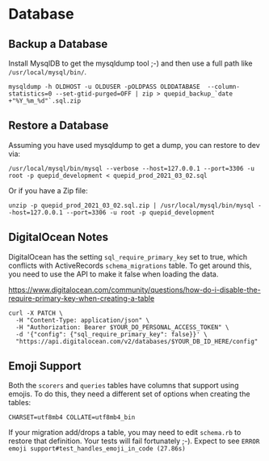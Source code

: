 # Database

## Backup a Database

Install MysqlDB to get the mysqldump tool ;-) and then use a full path like `/usr/local/mysql/bin/`.

```
mysqldump -h OLDHOST -u OLDUSER -pOLDPASS OLDDATABASE  --column-statistics=0 --set-gtid-purged=OFF | zip > quepid_backup_`date +"%Y_%m_%d"`.sql.zip
```

## Restore a Database

Assuming you have used mysqldump to get a dump, you can restore to dev via:

```
/usr/local/mysql/bin/mysql --verbose --host=127.0.0.1 --port=3306 -u root -p quepid_development < quepid_prod_2021_03_02.sql
```

Or if you have a Zip file:

```
unzip -p quepid_prod_2021_03_02.sql.zip | /usr/local/mysql/bin/mysql --host=127.0.0.1 --port=3306 -u root -p quepid_development
```

## DigitalOcean Notes

DigitalOcean has the setting `sql_require_primary_key` set to true, which conflicts with ActiveRecords `schema_migrations` table.
To get around this, you need to use the API to make it false when loading the data. 

https://www.digitalocean.com/community/questions/how-do-i-disable-the-require-primary-key-when-creating-a-table

```
curl -X PATCH \
  -H "Content-Type: application/json" \
  -H "Authorization: Bearer $YOUR_DO_PERSONAL_ACCESS_TOKEN" \
  -d '{"config": {"sql_require_primary_key": false}}' \
  "https://api.digitalocean.com/v2/databases/$YOUR_DB_ID_HERE/config"
```

## Emoji Support

Both the `scorers` and `queries` tables have columns that support using emojis.   To do this, they need
a different set of options when creating the tables:

```
CHARSET=utf8mb4 COLLATE=utf8mb4_bin
```

If your migration add/drops a table, you may need to edit `schema.rb` to restore that definition.  Your tests
will fail fortunately ;-).  Expect to see `ERROR emoji support#test_handles_emoji_in_code (27.86s)`

